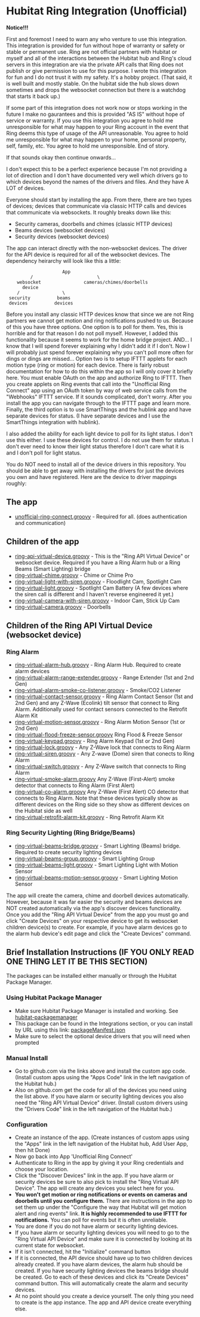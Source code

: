 # Hubitat Ring Integration (Unofficial) #

**Notice!!!**

First and foremost I need to warn any who venture to use this integration.  This integration is provided for fun without hope of warranty or safety or stable or permanent use. Ring are not official partners with Hubitat or myself and all of the interactions between the Hubitat hub and Ring's cloud servers in this integration are via the private API calls that Ring does not publish or give permission to use for this purpose. I wrote this integration for fun and I do not trust it with my safety. It's a hobby project. (That said, it is well built and mostly stable. On the hubitat side the hub slows down sometimes and drops the websocket connection but there is a watchdog that starts it back up.)

If some part of this integration does not work now or stops working in the future I make no gaurantees and this is provided "AS IS" without hope of service or warranty.  If you use this integration you agree to hold me unresponsible for what may happen to your Ring account in the event that Ring deems this type of usage of the API unreasonable.  You agree to hold me unresponsible for what may happen to your home, personal property, self, family, etc.  You agree to hold me unresponsible.  End of story.

If that sounds okay then continue onwards...

I don't expect this to be a perfect experience because I'm not providing a lot of direction and I don't have documented very well which drivers go to which devices beyond the names of the drivers and files. And they have A LOT of devices.

Everyone should start by installing the app.  From there, there are two types of devices; devices that communicate via classic HTTP calls and devices that communicate via websockets.  It roughly breaks down like this:

- Security cameras, doorbells and chimes (classic HTTP devices)
- Beams devices (websocket devices)
- Security devices (websocket devices)

The app can interact directly with the non-websocket devices. The driver for the API device is required for all of the websocket devices. The dependency heirarchy will look like this a little:

                         App
             /                        \
        websocket                cameras/chimes/doorbells
          device
        /                \
     security          beams
     devices          devices

Before you install any classic HTTP devices know that since we are not Ring partners we cannot get motion and ring notifications pushed to us.  Because of this you have three options.  One option is to poll for them.  Yes, this is horrible and for that reason I do not poll myself.  However, I added this functionality because it seems to work for the home bridge project.  AND...  I know that I will spend forever explaining why I didn't add it if I don't.  Now I will probably just spend forever explaining why you can't poll more often for dings or dings are missed...  Option two is to setup IFTTT applets for each motion type (ring or motion) for each device.  There is fairly robust documentation for how to do this within the app so I will only cover it briefly here.  You must enable OAuth on the app and authorize Ring to IFTTT.  Then you create applets on Ring events that call into the "Unofficial Ring Connect" app using an OAuth token by way of web service calls from the "Webhooks" IFTTT service.  If it sounds complicated, don't worry.  After you install the app you can navigate through to the IFTTT page and learn more.  Finally, the third option is to use SmartThings and the hublink app and have separate devices for status.  (I have separate devices and I use the SmartThings integration with hublink).

I also added the ability for each light device to poll for its light status.  I don't use this either.  I use these devices for control.  I do not use them for status.  I don't ever need to know their light status therefore I don't care what it is and I don't poll for light status.

You do NOT need to install all of the device drivers in this repository.  You should be able to get away with installing the drivers for just the devices you own and have registered.  Here are the device to driver mappings roughly:

## The app ##

- [unofficial-ring-connect.groovy](https://github.com/HubitatCommunity/hubitat_ring_integration/blob/master/src/apps/unofficial-ring-connect.groovy) - Required for all.  (does authentication and communication)

## Children of the app ##

- [ring-api-virtual-device.groovy](https://github.com/HubitatCommunity/hubitat_ring_integration/blob/master/src/drivers/ring-api-virtual-device.groovy) - This is the "Ring API Virtual Device" or websocket device. Required if you have a Ring Alarm hub or a Ring Beams (Smart Lighting) bridge
- [ring-virtual-chime.groovy](https://github.com/HubitatCommunity/hubitat_ring_integration/blob/master/src/drivers/ring-virtual-chime.groovy) - Chime or Chime Pro
- [ring-virtual-light-with-siren.groovy](https://github.com/HubitatCommunity/hubitat_ring_integration/blob/master/src/drivers/ring-virtual-light-with-siren.groovy) - Floodlight Cam, Spotlight Cam
- [ring-virtual-light.groovy](https://github.com/HubitatCommunity/hubitat_ring_integration/blob/master/src/drivers/ring-virtual-light.groovy) - Spotlight Cam Battery (A few devices where the siren call is different and I haven't reverse engineered it yet.)
- [ring-virtual-camera-with-siren.groovy](https://github.com/HubitatCommunity/hubitat_ring_integration/blob/master/src/drivers/ring-virtual-camera-with-siren.groovy) - Indoor Cam, Stick Up Cam
- [ring-virtual-camera.groovy](https://github.com/HubitatCommunity/hubitat_ring_integration/blob/master/src/drivers/ring-virtual-camera.groovy) - Doorbells

## Children of the Ring API Virtual Device (websocket device) ##

### Ring Alarm ###

- [ring-virtual-alarm-hub.groovy](https://github.com/HubitatCommunity/hubitat_ring_integration/blob/master/src/drivers/ring-virtual-alarm-hub.groovy) - Ring Alarm Hub.  Required to create alarm devices
- [ring-virtual-alarm-range-extender.groovy](https://github.com/HubitatCommunity/hubitat_ring_integration/blob/master/src/drivers/ring-virtual-alarm-range-extender.groovy) - Range Extender (1st and 2nd Gen)
- [ring-virtual-alarm-smoke-co-listener.groovy](https://github.com/HubitatCommunity/hubitat_ring_integration/blob/master/src/drivers/ring-virtual-alarm-smoke-co-listener.groovy) - Smoke/CO2 Listener
- [ring-virtual-contact-sensor.groovy](https://github.com/HubitatCommunity/hubitat_ring_integration/blob/master/src/drivers/ring-virtual-contact-sensor.groovy) - Ring Alarm Contact Sensor (1st and 2nd Gen) and any Z-Wave (Ecolink) tilt sensor that connect to Ring Alarm.  Additionally used for contact sensors connected to the Retrofit Alarm Kit
- [ring-virtual-motion-sensor.groovy](https://github.com/HubitatCommunity/hubitat_ring_integration/blob/master/src/drivers/ring-virtual-motion-sensor.groovy) - Ring Alarm Motion Sensor (1st or 2nd Gen)
- [ring-virtual-flood-freeze-sensor.groovy](https://github.com/HubitatCommunity/hubitat_ring_integration/blob/master/src/drivers/ring-virtual-flood-freeze-sensor.groovy) Ring Flood & Freeze Sensor
- [ring-virtual-keypad.groovy](https://github.com/HubitatCommunity/hubitat_ring_integration/blob/master/src/drivers/ring-virtual-keypad.groovy) - Ring Alarm Keypad (1st or 2nd Gen)
- [ring-virtual-lock.groovy](https://github.com/HubitatCommunity/hubitat_ring_integration/blob/master/src/drivers/ring-virtual-lock.groovy) - Any Z-Wave lock that connects to Ring Alarm
- [ring-virtual-siren.groovy](https://github.com/HubitatCommunity/hubitat_ring_integration/blob/master/src/drivers/ring-virtual-siren.groovy) - Any Z-wave (Dome) siren that conects to Ring Alarm
- [ring-virtual-switch.groovy](https://github.com/HubitatCommunity/hubitat_ring_integration/blob/master/src/drivers/ring-virtual-switch.groovy) - Any Z-Wave switch that connects to Ring Alarm
- [ring-virtual-smoke-alarm.groovy](https://github.com/HubitatCommunity/hubitat_ring_integration/blob/master/src/drivers/ring-virtual-smoke-alarm.groovy) Any Z-Wave (First-Alert) smoke detector that connects to Ring Alarm (First Alert)
- [ring-virtual-co-alarm.groovy](https://github.com/HubitatCommunity/hubitat_ring_integration/blob/master/src/drivers/ring-virtual-co-alarm.groovy) Any Z-Wave (First Alert) CO detector that connects to Ring Alarm.  Note that these devices typically show as different devices on the Ring side so they show as different devices on the Hubitat side as well
- [ring-virtual-retrofit-alarm-kit.groovy](https://github.com/HubitatCommunity/hubitat_ring_integration/blob/master/src/drivers/ring-virtual-keypad.groovy) - Ring Retrofit Alarm Kit

### Ring Security Lighting (Ring Bridge/Beams) ###

- [ring-virtual-beams-bridge.groovy](https://github.com/HubitatCommunity/hubitat_ring_integration/blob/master/src/drivers/ring-virtual-beams-bridge.groovy) - Smart Lighting (Beams) bridge.  Required to create security lighting devices
- [ring-virtual-beams-group.groovy](https://github.com/HubitatCommunity/hubitat_ring_integration/blob/master/src/drivers/ring-virtual-beams-group.groovy) - Smart Lighting Group
- [ring-virtual-beams-light.groovy](https://github.com/HubitatCommunity/hubitat_ring_integration/blob/master/src/drivers/ring-virtual-beams-light.groovy) - Smart Lighting Light with Motion Sensor
- [ring-virtual-beams-motion-sensor.groovy](https://github.com/HubitatCommunity/hubitat_ring_integration/blob/master/src/drivers/ring-virtual-beams-motion-sensor.groovy) - Smart Lighting Motion Sensor

The app will create the camera, chime and doorbell devices automatically.  However, because it was far easier the security and beams devices are NOT created automatically via the app's discover devices functionality.  Once you add the "Ring API Virtual Device" from the app you must go and click "Create Devices" on your respective device to get its websocket children device(s) to create.  For example, if you have alarm devices go to the alarm hub device's edit page and click the "Create Devices" command.

## Brief Installation Instructions (**IF YOU ONLY READ ONE THING LET IT BE THIS SECTION**) ##

The packages can be installed either manually or through the Hubitat Package Manager.

### Using Hubitat Package Manager ###

- Make sure Hubitat Package Manager is installed and working. See [hubitat-packagemanager](https://github.com/HubitatCommunity/hubitatpackagemanager)
- This package can be found in the Integrations section, or you can install by URL using this link: [packageManifest.json](https://raw.githubusercontent.com/HubitatCommunity/hubitat_ring_integration/master/packageManifest.json)
- Make sure to select the optional device drivers that you will need when prompted

### Manual Install ###

- Go to github.com via the links above and install the custom app code.  (Install custom apps using the "Apps Code" link in the left navigation of the Hubitat hub.)
- Also on github.com get the code for all of the devices you need using the list above.  If you have alarm or security lighting devices you also need the "Ring API Virtual Device" driver.  (Install custom drivers using the "Drivers Code" link in the left navigation of the Hubitat hub.)

### Configuration ###

- Create an instance of the app. (Create instances of custom apps using the "Apps" link in the left navigation of the Hubitat hub, Add User App, then hit Done)
- Now go back into App 'Unofficial Ring Connect'
- Authenticate to Ring in the app by giving it your Ring credentials and choose your location.
- Click the "Discover Devices" link in the app.  If you have alarm or security devices be sure to also pick to install the "Ring Virtual API Device".  The app will create any devices you select here for you.
- **You won't get motion or ring notifications or events on cameras and doorbells until you configure them.**  There are instructions in the app to set them up under the "Configure the way that Hubitat will get motion alert and ring events" link.  **It is highly recommended to use IFTTT for notifications.**  You can poll for events but it is often unreliable.
- You are done if you do not have alarm or security lighting devices.
- If you have alarm or security lighting devices you will need to go to the "Ring Virtual API Device" and make sure it is connected by looking at its current state for websocket.
- If it isn't connected, hit the "Initialize" command button
- If it is connected, the API device should have up to two children devices already created.  If you have alarm devices, the alarm hub should be created.  If you have security lighting devices the beams bridge should be created.  Go to each of these devices and click its "Create Devices" command button.  This will automatically create the alarm and security devices.
- At no point should you create a device yourself.  The only thing you need to create is the app instance.  The app and API device create everything else.
